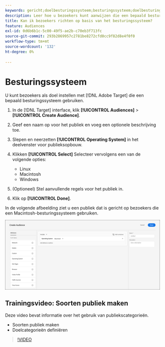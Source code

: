 ```yaml
---
keywords: gericht;doelbesturingssysteem;besturingssysteem;doelbesturingssysteem;doelbesturingssysteem;doelbesturingssysteem;os;doelLinux;linux;doelvensters;doelvensters;doelMacintosh;macintosh;mac;target mac;win;doelversie
description: Leer hoe u bezoekers kunt aanwijzen die een bepaald besturingssysteem gebruiken (Linux, Macintosh of Windows).
title: Kan ik bezoekers richten op basis van het besturingssysteem?
feature: Audiences
exl-id: 0d6b6b1c-5c00-49f5-ae2b-c70eb3f713fc
source-git-commit: 293b2869957c2781be8272cfd0cc9f82d8e4f0f0
workflow-type: tm+mt
source-wordcount: '132'
ht-degree: 0%

---
```


# Besturingssysteem

U kunt bezoekers als doel instellen met [!DNL Adobe Target] die een bepaald besturingssysteem gebruiken.

1. In de [!DNL Target] interface, klik **[!UICONTROL Audiences]** > **[!UICONTROL Create Audience]**.
1. Geef een naam op voor het publiek en voeg een optionele beschrijving toe.
1. Slepen en neerzetten **[!UICONTROL Operating System]** in het deelvenster voor publieksopbouw.
1. Klikken **[!UICONTROL Select]** Selecteer vervolgens een van de volgende opties:

   * Linux
   * Macintosh
   * Windows

1. (Optioneel) Stel aanvullende regels voor het publiek in.
1. Klik op **[!UICONTROL Done]**.

In de volgende afbeelding ziet u een publiek dat is gericht op bezoekers die een Macintosh-besturingssysteem gebruiken.

![target_os-afbeelding](assets/target_os.png)

## Trainingsvideo: Soorten publiek maken

Deze video bevat informatie over het gebruik van publiekscategorieën.

* Soorten publiek maken
* Doelcategorieën definiëren

>[!VIDEO](https://video.tv.adobe.com/v/17392)
